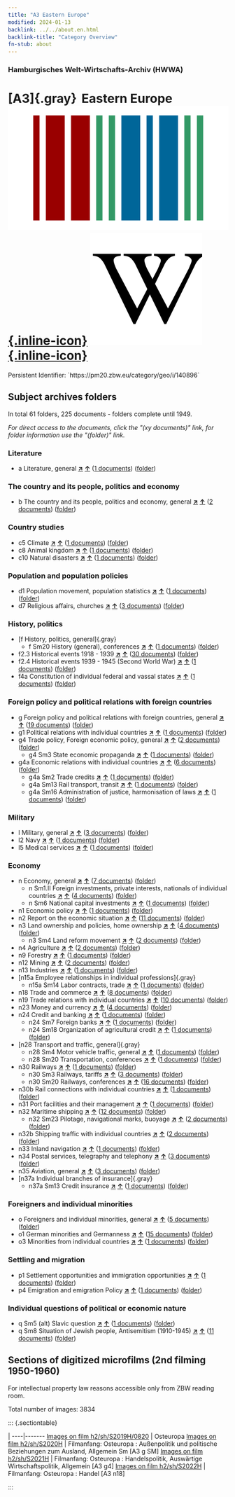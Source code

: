 ```yaml
---
title: "A3 Eastern Europe"
modified: 2024-01-13
backlink: ../../about.en.html
backlink-title: "Category Overview"
fn-stub: about
---
```


### Hamburgisches Welt-Wirtschafts-Archiv (HWWA)

# [A3]{.gray}&#8201; Eastern Europe &#160; [![Wikidata](/images/Wikidata-logo.svg "Wikidata"){.inline-icon}](http://www.wikidata.org/entity/Q27468) [![Wikipedia](/images/Wikipedia-W.svg "Wikipedia"){.inline-icon}](https://en.wikipedia.org/wiki/Eastern_Europe)

<div class="hint">Persistent Identifier: `https://pm20.zbw.eu/category/geo/i/140896`</div>







## Subject archives folders










In total 61 folders, 225 documents - folders complete until 1949.

_For direct access to the documents, click the "(xy documents)" link, for folder information use the "(folder)" link._



### Literature

- a Literature, general [**&nearr;**](../../../subject/i/142393/about.en.html "Literature, general (all over the world)") [**&uarr;**](../../../subject/about.en.html#a "Subject category system") (<a href="https://pm20.zbw.eu/iiifview/folder/sh/140896,142393" title="about: Eastern Europe : Literature, general" target="_blank">1 documents</a>) ([folder](../../../../folder/sh/1408xx/140896/1423xx/142393/about.en.html))

### The country and its people, politics and economy

- b The country and its people, politics and economy, general [**&nearr;**](../../../subject/i/144196/about.en.html "The country and its people, politics and economy, general (all over the world)") [**&uarr;**](../../../subject/about.en.html#b "Subject category system") (<a href="https://pm20.zbw.eu/iiifview/folder/sh/140896,144196" title="about: Eastern Europe : The country and its people, politics and economy, general" target="_blank">2 documents</a>) ([folder](../../../../folder/sh/1408xx/140896/1441xx/144196/about.en.html))

### Country studies

- c5 Climate [**&nearr;**](../../../subject/i/144209/about.en.html "Climate (all over the world)") [**&uarr;**](../../../subject/about.en.html#c5 "Subject category system") (<a href="https://pm20.zbw.eu/iiifview/folder/sh/140896,144209" title="about: Eastern Europe : Climate" target="_blank">1 documents</a>) ([folder](../../../../folder/sh/1408xx/140896/1442xx/144209/about.en.html))
- c8 Animal kingdom [**&nearr;**](../../../subject/i/144212/about.en.html "Animal kingdom (all over the world)") [**&uarr;**](../../../subject/about.en.html#c8 "Subject category system") (<a href="https://pm20.zbw.eu/iiifview/folder/sh/140896,144212" title="about: Eastern Europe : Animal kingdom" target="_blank">1 documents</a>) ([folder](../../../../folder/sh/1408xx/140896/1442xx/144212/about.en.html))
- c10 Natural disasters [**&nearr;**](../../../subject/i/144215/about.en.html "Natural disasters (all over the world)") [**&uarr;**](../../../subject/about.en.html#c10 "Subject category system") (<a href="https://pm20.zbw.eu/iiifview/folder/sh/140896,144215" title="about: Eastern Europe : Natural disasters" target="_blank">1 documents</a>) ([folder](../../../../folder/sh/1408xx/140896/1442xx/144215/about.en.html))

### Population and population policies

- d1 Population movement, population statistics [**&nearr;**](../../../subject/i/144222/about.en.html "Population movement, population statistics (all over the world)") [**&uarr;**](../../../subject/about.en.html#d1 "Subject category system") (<a href="https://pm20.zbw.eu/iiifview/folder/sh/140896,144222" title="about: Eastern Europe : Population movement, population statistics" target="_blank">1 documents</a>) ([folder](../../../../folder/sh/1408xx/140896/1442xx/144222/about.en.html))
- d7 Religious affairs, churches [**&nearr;**](../../../subject/i/144241/about.en.html "Religious affairs, churches (all over the world)") [**&uarr;**](../../../subject/about.en.html#d7 "Subject category system") (<a href="https://pm20.zbw.eu/iiifview/folder/sh/140896,144241" title="about: Eastern Europe : Religious affairs, churches" target="_blank">3 documents</a>) ([folder](../../../../folder/sh/1408xx/140896/1442xx/144241/about.en.html))

### History, politics

- [f History, politics, general]{.gray}
  - f Sm20 History (general), conferences [**&nearr;**](../../../subject/i/150592/about.en.html "History (general), conferences (all over the world)") [**&uarr;**](../../../subject/about.en.html#f_Sm20 "Subject category system") (<a href="https://pm20.zbw.eu/iiifview/folder/sh/140896,150592" title="about: Eastern Europe : History (general), conferences" target="_blank">1 documents</a>) ([folder](../../../../folder/sh/1408xx/140896/1505xx/150592/about.en.html))
- f2.3 Historical events 1918 - 1939 [**&nearr;**](../../../subject/i/181391/about.en.html "Historical events 1918 - 1939 (all over the world)") [**&uarr;**](../../../subject/about.en.html#f2.3 "Subject category system") (<a href="https://pm20.zbw.eu/iiifview/folder/sh/140896,181391" title="about: Eastern Europe : Historical events 1918 - 1939" target="_blank">30 documents</a>) ([folder](../../../../folder/sh/1408xx/140896/1813xx/181391/about.en.html))
- f2.4 Historical events 1939 - 1945 (Second World War) [**&nearr;**](../../../subject/i/181361/about.en.html "Historical events 1939 - 1945 (Second World War) (all over the world)") [**&uarr;**](../../../subject/about.en.html#f2.4 "Subject category system") (<a href="https://pm20.zbw.eu/iiifview/folder/sh/140896,181361" title="about: Eastern Europe : Historical events 1939 - 1945 (Second World War)" target="_blank">1 documents</a>) ([folder](../../../../folder/sh/1408xx/140896/1813xx/181361/about.en.html))
- f4a Constitution of individual federal and vassal states [**&nearr;**](../../../subject/i/144391/about.en.html "Constitution of individual federal and vassal states (all over the world)") [**&uarr;**](../../../subject/about.en.html#f4a "Subject category system") (<a href="https://pm20.zbw.eu/iiifview/folder/sh/140896,144391" title="about: Eastern Europe : Constitution of individual federal and vassal states" target="_blank">1 documents</a>) ([folder](../../../../folder/sh/1408xx/140896/1443xx/144391/about.en.html))

### Foreign policy and political relations with foreign countries

- g Foreign policy and political relations with foreign countries, general [**&nearr;**](../../../subject/i/144451/about.en.html "Foreign policy and political relations with foreign countries, general (all over the world)") [**&uarr;**](../../../subject/about.en.html#g "Subject category system") (<a href="https://pm20.zbw.eu/iiifview/folder/sh/140896,144451" title="about: Eastern Europe : Foreign policy and political relations with foreign countries, general" target="_blank">19 documents</a>) ([folder](../../../../folder/sh/1408xx/140896/1444xx/144451/about.en.html))
- g1 Political relations with individual countries [**&nearr;**](../../../subject/i/144452/about.en.html "Political relations with individual countries (all over the world)") [**&uarr;**](../../../subject/about.en.html#g1 "Subject category system") (<a href="https://pm20.zbw.eu/iiifview/folder/sh/140896,144452" title="about: Eastern Europe : Political relations with individual countries" target="_blank">1 documents</a>) ([folder](../../../../folder/sh/1408xx/140896/1444xx/144452/about.en.html))
- g4 Trade policy, Foreign economic policy, general [**&nearr;**](../../../subject/i/144470/about.en.html "Trade policy, Foreign economic policy, general (all over the world)") [**&uarr;**](../../../subject/about.en.html#g4 "Subject category system") (<a href="https://pm20.zbw.eu/iiifview/folder/sh/140896,144470" title="about: Eastern Europe : Trade policy, Foreign economic policy, general" target="_blank">2 documents</a>) ([folder](../../../../folder/sh/1408xx/140896/1444xx/144470/about.en.html))
  - g4 Sm3 State economic propaganda [**&nearr;**](../../../subject/i/163381/about.en.html "State economic propaganda (all over the world)") [**&uarr;**](../../../subject/about.en.html#g4_Sm3 "Subject category system") (<a href="https://pm20.zbw.eu/iiifview/folder/sh/140896,163381" title="about: Eastern Europe : State economic propaganda" target="_blank">1 documents</a>) ([folder](../../../../folder/sh/1408xx/140896/1633xx/163381/about.en.html))
- g4a Economic relations with individual countries [**&nearr;**](../../../subject/i/144531/about.en.html "Economic relations with individual countries (all over the world)") [**&uarr;**](../../../subject/about.en.html#g4a "Subject category system") (<a href="https://pm20.zbw.eu/iiifview/folder/sh/140896,144531" title="about: Eastern Europe : Economic relations with individual countries" target="_blank">6 documents</a>) ([folder](../../../../folder/sh/1408xx/140896/1445xx/144531/about.en.html))
  - g4a Sm2 Trade credits [**&nearr;**](../../../subject/i/144533/about.en.html "Trade credits (all over the world)") [**&uarr;**](../../../subject/about.en.html#g4a_Sm2 "Subject category system") (<a href="https://pm20.zbw.eu/iiifview/folder/sh/140896,144533" title="about: Eastern Europe : Trade credits" target="_blank">1 documents</a>) ([folder](../../../../folder/sh/1408xx/140896/1445xx/144533/about.en.html))
  - g4a Sm13 Rail transport, transit [**&nearr;**](../../../subject/i/144543/about.en.html "Rail transport, transit (all over the world)") [**&uarr;**](../../../subject/about.en.html#g4a_Sm13 "Subject category system") (<a href="https://pm20.zbw.eu/iiifview/folder/sh/140896,144543" title="about: Eastern Europe : Rail transport, transit" target="_blank">1 documents</a>) ([folder](../../../../folder/sh/1408xx/140896/1445xx/144543/about.en.html))
  - g4a Sm16 Administration of justice, harmonisation of laws [**&nearr;**](../../../subject/i/144546/about.en.html "Administration of justice, harmonisation of laws (all over the world)") [**&uarr;**](../../../subject/about.en.html#g4a_Sm16 "Subject category system") (<a href="https://pm20.zbw.eu/iiifview/folder/sh/140896,144546" title="about: Eastern Europe : Administration of justice, harmonisation of laws" target="_blank">1 documents</a>) ([folder](../../../../folder/sh/1408xx/140896/1445xx/144546/about.en.html))

### Military

- l Military, general [**&nearr;**](../../../subject/i/144762/about.en.html "Military, general (all over the world)") [**&uarr;**](../../../subject/about.en.html#l "Subject category system") (<a href="https://pm20.zbw.eu/iiifview/folder/sh/140896,144762" title="about: Eastern Europe : Military, general" target="_blank">3 documents</a>) ([folder](../../../../folder/sh/1408xx/140896/1447xx/144762/about.en.html))
- l2 Navy [**&nearr;**](../../../subject/i/144768/about.en.html "Navy (all over the world)") [**&uarr;**](../../../subject/about.en.html#l2 "Subject category system") (<a href="https://pm20.zbw.eu/iiifview/folder/sh/140896,144768" title="about: Eastern Europe : Navy" target="_blank">1 documents</a>) ([folder](../../../../folder/sh/1408xx/140896/1447xx/144768/about.en.html))
- l5 Medical services [**&nearr;**](../../../subject/i/144778/about.en.html "Medical services (all over the world)") [**&uarr;**](../../../subject/about.en.html#l5 "Subject category system") (<a href="https://pm20.zbw.eu/iiifview/folder/sh/140896,144778" title="about: Eastern Europe : Medical services" target="_blank">1 documents</a>) ([folder](../../../../folder/sh/1408xx/140896/1447xx/144778/about.en.html))

### Economy

- n Economy, general [**&nearr;**](../../../subject/i/144930/about.en.html "Economy, general (all over the world)") [**&uarr;**](../../../subject/about.en.html#n "Subject category system") (<a href="https://pm20.zbw.eu/iiifview/folder/sh/140896,144930" title="about: Eastern Europe : Economy, general" target="_blank">7 documents</a>) ([folder](../../../../folder/sh/1408xx/140896/1449xx/144930/about.en.html))
  - n Sm1.II Foreign investments, private interests, nationals of individual countries [**&nearr;**](../../../subject/i/145775/about.en.html "Foreign investments, private interests, nationals of individual countries (all over the world)") [**&uarr;**](../../../subject/about.en.html#n_Sm1.II "Subject category system") (<a href="https://pm20.zbw.eu/iiifview/folder/sh/140896,145775" title="about: Eastern Europe : Foreign investments, private interests, nationals of individual countries" target="_blank">4 documents</a>) ([folder](../../../../folder/sh/1408xx/140896/1457xx/145775/about.en.html))
  - n Sm6 National capital investments [**&nearr;**](../../../subject/i/163245/about.en.html "National capital investments (all over the world)") [**&uarr;**](../../../subject/about.en.html#n_Sm6 "Subject category system") (<a href="https://pm20.zbw.eu/iiifview/folder/sh/140896,163245" title="about: Eastern Europe : National capital investments" target="_blank">1 documents</a>) ([folder](../../../../folder/sh/1408xx/140896/1632xx/163245/about.en.html))
- n1 Economic policy [**&nearr;**](../../../subject/i/144931/about.en.html "Economic policy (all over the world)") [**&uarr;**](../../../subject/about.en.html#n1 "Subject category system") (<a href="https://pm20.zbw.eu/iiifview/folder/sh/140896,144931" title="about: Eastern Europe : Economic policy" target="_blank">1 documents</a>) ([folder](../../../../folder/sh/1408xx/140896/1449xx/144931/about.en.html))
- n2 Report on the economic situation [**&nearr;**](../../../subject/i/144972/about.en.html "Report on the economic situation (all over the world)") [**&uarr;**](../../../subject/about.en.html#n2 "Subject category system") (<a href="https://pm20.zbw.eu/iiifview/folder/sh/140896,144972" title="about: Eastern Europe : Report on the economic situation" target="_blank">11 documents</a>) ([folder](../../../../folder/sh/1408xx/140896/1449xx/144972/about.en.html))
- n3 Land ownership and policies, home ownership [**&nearr;**](../../../subject/i/145027/about.en.html "Land ownership and policies, home ownership (all over the world)") [**&uarr;**](../../../subject/about.en.html#n3 "Subject category system") (<a href="https://pm20.zbw.eu/iiifview/folder/sh/140896,145027" title="about: Eastern Europe : Land ownership and policies, home ownership" target="_blank">4 documents</a>) ([folder](../../../../folder/sh/1408xx/140896/1450xx/145027/about.en.html))
  - n3 Sm4 Land reform movement [**&nearr;**](../../../subject/i/145035/about.en.html "Land reform movement (all over the world)") [**&uarr;**](../../../subject/about.en.html#n3_Sm4 "Subject category system") (<a href="https://pm20.zbw.eu/iiifview/folder/sh/140896,145035" title="about: Eastern Europe : Land reform movement" target="_blank">2 documents</a>) ([folder](../../../../folder/sh/1408xx/140896/1450xx/145035/about.en.html))
- n4 Agriculture [**&nearr;**](../../../subject/i/145048/about.en.html "Agriculture (all over the world)") [**&uarr;**](../../../subject/about.en.html#n4 "Subject category system") (<a href="https://pm20.zbw.eu/iiifview/folder/sh/140896,145048" title="about: Eastern Europe : Agriculture" target="_blank">2 documents</a>) ([folder](../../../../folder/sh/1408xx/140896/1450xx/145048/about.en.html))
- n9 Forestry [**&nearr;**](../../../subject/i/145074/about.en.html "Forestry (all over the world)") [**&uarr;**](../../../subject/about.en.html#n9 "Subject category system") (<a href="https://pm20.zbw.eu/iiifview/folder/sh/140896,145074" title="about: Eastern Europe : Forestry" target="_blank">1 documents</a>) ([folder](../../../../folder/sh/1408xx/140896/1450xx/145074/about.en.html))
- n12 Mining [**&nearr;**](../../../subject/i/145083/about.en.html "Mining (all over the world)") [**&uarr;**](../../../subject/about.en.html#n12 "Subject category system") (<a href="https://pm20.zbw.eu/iiifview/folder/sh/140896,145083" title="about: Eastern Europe : Mining" target="_blank">2 documents</a>) ([folder](../../../../folder/sh/1408xx/140896/1450xx/145083/about.en.html))
- n13 Industries [**&nearr;**](../../../subject/i/145098/about.en.html "Industries (all over the world)") [**&uarr;**](../../../subject/about.en.html#n13 "Subject category system") (<a href="https://pm20.zbw.eu/iiifview/folder/sh/140896,145098" title="about: Eastern Europe : Industries" target="_blank">1 documents</a>) ([folder](../../../../folder/sh/1408xx/140896/1450xx/145098/about.en.html))
- [n15a Employee relationships in individual professions]{.gray}
  - n15a Sm14 Labor contracts, trade [**&nearr;**](../../../subject/i/145218/about.en.html "Labor contracts, trade (all over the world)") [**&uarr;**](../../../subject/about.en.html#n15a_Sm14 "Subject category system") (<a href="https://pm20.zbw.eu/iiifview/folder/sh/140896,145218" title="about: Eastern Europe : Labor contracts, trade" target="_blank">1 documents</a>) ([folder](../../../../folder/sh/1408xx/140896/1452xx/145218/about.en.html))
- n18 Trade and commerce [**&nearr;**](../../../subject/i/145262/about.en.html "Trade and commerce (all over the world)") [**&uarr;**](../../../subject/about.en.html#n18 "Subject category system") (<a href="https://pm20.zbw.eu/iiifview/folder/sh/140896,145262" title="about: Eastern Europe : Trade and commerce" target="_blank">8 documents</a>) ([folder](../../../../folder/sh/1408xx/140896/1452xx/145262/about.en.html))
- n19 Trade relations with individual countries [**&nearr;**](../../../subject/i/145289/about.en.html "Trade relations with individual countries (all over the world)") [**&uarr;**](../../../subject/about.en.html#n19 "Subject category system") (<a href="https://pm20.zbw.eu/iiifview/folder/sh/140896,145289" title="about: Eastern Europe : Trade relations with individual countries" target="_blank">10 documents</a>) ([folder](../../../../folder/sh/1408xx/140896/1452xx/145289/about.en.html))
- n23 Money and currency [**&nearr;**](../../../subject/i/145305/about.en.html "Money and currency (all over the world)") [**&uarr;**](../../../subject/about.en.html#n23 "Subject category system") (<a href="https://pm20.zbw.eu/iiifview/folder/sh/140896,145305" title="about: Eastern Europe : Money and currency" target="_blank">4 documents</a>) ([folder](../../../../folder/sh/1408xx/140896/1453xx/145305/about.en.html))
- n24 Credit and banking [**&nearr;**](../../../subject/i/145339/about.en.html "Credit and banking (all over the world)") [**&uarr;**](../../../subject/about.en.html#n24 "Subject category system") (<a href="https://pm20.zbw.eu/iiifview/folder/sh/140896,145339" title="about: Eastern Europe : Credit and banking" target="_blank">1 documents</a>) ([folder](../../../../folder/sh/1408xx/140896/1453xx/145339/about.en.html))
  - n24 Sm7 Foreign banks [**&nearr;**](../../../subject/i/145366/about.en.html "Foreign banks (all over the world)") [**&uarr;**](../../../subject/about.en.html#n24_Sm7 "Subject category system") (<a href="https://pm20.zbw.eu/iiifview/folder/sh/140896,145366" title="about: Eastern Europe : Foreign banks" target="_blank">1 documents</a>) ([folder](../../../../folder/sh/1408xx/140896/1453xx/145366/about.en.html))
  - n24 Sm18 Organization of agricultural credit [**&nearr;**](../../../subject/i/145381/about.en.html "Organization of agricultural credit (all over the world)") [**&uarr;**](../../../subject/about.en.html#n24_Sm18 "Subject category system") (<a href="https://pm20.zbw.eu/iiifview/folder/sh/140896,145381" title="about: Eastern Europe : Organization of agricultural credit" target="_blank">1 documents</a>) ([folder](../../../../folder/sh/1408xx/140896/1453xx/145381/about.en.html))
- [n28 Transport and traffic, general]{.gray}
  - n28 Sm4 Motor vehicle traffic, general [**&nearr;**](../../../subject/i/145515/about.en.html "Motor vehicle traffic, general (all over the world)") [**&uarr;**](../../../subject/about.en.html#n28_Sm4 "Subject category system") (<a href="https://pm20.zbw.eu/iiifview/folder/sh/140896,145515" title="about: Eastern Europe : Motor vehicle traffic, general" target="_blank">1 documents</a>) ([folder](../../../../folder/sh/1408xx/140896/1455xx/145515/about.en.html))
  - n28 Sm20 Transportation, conferences [**&nearr;**](../../../subject/i/150580/about.en.html "Transportation, conferences (all over the world)") [**&uarr;**](../../../subject/about.en.html#n28_Sm20 "Subject category system") (<a href="https://pm20.zbw.eu/iiifview/folder/sh/140896,150580" title="about: Eastern Europe : Transportation, conferences" target="_blank">1 documents</a>) ([folder](../../../../folder/sh/1408xx/140896/1505xx/150580/about.en.html))
- n30 Railways [**&nearr;**](../../../subject/i/145531/about.en.html "Railways (all over the world)") [**&uarr;**](../../../subject/about.en.html#n30 "Subject category system") (<a href="https://pm20.zbw.eu/iiifview/folder/sh/140896,145531" title="about: Eastern Europe : Railways" target="_blank">1 documents</a>) ([folder](../../../../folder/sh/1408xx/140896/1455xx/145531/about.en.html))
  - n30 Sm3 Railways, tariffs [**&nearr;**](../../../subject/i/145534/about.en.html "Railways, tariffs (all over the world)") [**&uarr;**](../../../subject/about.en.html#n30_Sm3 "Subject category system") (<a href="https://pm20.zbw.eu/iiifview/folder/sh/140896,145534" title="about: Eastern Europe : Railways, tariffs" target="_blank">3 documents</a>) ([folder](../../../../folder/sh/1408xx/140896/1455xx/145534/about.en.html))
  - n30 Sm20 Railways, conferences [**&nearr;**](../../../subject/i/152139/about.en.html "Railways, conferences (all over the world)") [**&uarr;**](../../../subject/about.en.html#n30_Sm20 "Subject category system") (<a href="https://pm20.zbw.eu/iiifview/folder/sh/140896,152139" title="about: Eastern Europe : Railways, conferences" target="_blank">16 documents</a>) ([folder](../../../../folder/sh/1408xx/140896/1521xx/152139/about.en.html))
- n30b Rail connections with individual countries [**&nearr;**](../../../subject/i/145562/about.en.html "Rail connections with individual countries (all over the world)") [**&uarr;**](../../../subject/about.en.html#n30b "Subject category system") (<a href="https://pm20.zbw.eu/iiifview/folder/sh/140896,145562" title="about: Eastern Europe : Rail connections with individual countries" target="_blank">1 documents</a>) ([folder](../../../../folder/sh/1408xx/140896/1455xx/145562/about.en.html))
- n31 Port facilities and their management [**&nearr;**](../../../subject/i/145563/about.en.html "Port facilities and their management (all over the world)") [**&uarr;**](../../../subject/about.en.html#n31 "Subject category system") (<a href="https://pm20.zbw.eu/iiifview/folder/sh/140896,145563" title="about: Eastern Europe : Port facilities and their management" target="_blank">1 documents</a>) ([folder](../../../../folder/sh/1408xx/140896/1455xx/145563/about.en.html))
- n32 Maritime shipping [**&nearr;**](../../../subject/i/145567/about.en.html "Maritime shipping (all over the world)") [**&uarr;**](../../../subject/about.en.html#n32 "Subject category system") (<a href="https://pm20.zbw.eu/iiifview/folder/sh/140896,145567" title="about: Eastern Europe : Maritime shipping" target="_blank">12 documents</a>) ([folder](../../../../folder/sh/1408xx/140896/1455xx/145567/about.en.html))
  - n32 Sm23 Pilotage, navigational marks, buoyage [**&nearr;**](../../../subject/i/145596/about.en.html "Pilotage, navigational marks, buoyage (all over the world)") [**&uarr;**](../../../subject/about.en.html#n32_Sm23 "Subject category system") (<a href="https://pm20.zbw.eu/iiifview/folder/sh/140896,145596" title="about: Eastern Europe : Pilotage, navigational marks, buoyage" target="_blank">2 documents</a>) ([folder](../../../../folder/sh/1408xx/140896/1455xx/145596/about.en.html))
- n32b Shipping traffic with individual countries [**&nearr;**](../../../subject/i/145645/about.en.html "Shipping traffic with individual countries (all over the world)") [**&uarr;**](../../../subject/about.en.html#n32b "Subject category system") (<a href="https://pm20.zbw.eu/iiifview/folder/sh/140896,145645" title="about: Eastern Europe : Shipping traffic with individual countries" target="_blank">2 documents</a>) ([folder](../../../../folder/sh/1408xx/140896/1456xx/145645/about.en.html))
- n33 Inland navigation [**&nearr;**](../../../subject/i/145646/about.en.html "Inland navigation (all over the world)") [**&uarr;**](../../../subject/about.en.html#n33 "Subject category system") (<a href="https://pm20.zbw.eu/iiifview/folder/sh/140896,145646" title="about: Eastern Europe : Inland navigation" target="_blank">1 documents</a>) ([folder](../../../../folder/sh/1408xx/140896/1456xx/145646/about.en.html))
- n34 Postal services, telegraphy and telephony [**&nearr;**](../../../subject/i/145662/about.en.html "Postal services, telegraphy and telephony (all over the world)") [**&uarr;**](../../../subject/about.en.html#n34 "Subject category system") (<a href="https://pm20.zbw.eu/iiifview/folder/sh/140896,145662" title="about: Eastern Europe : Postal services, telegraphy and telephony" target="_blank">3 documents</a>) ([folder](../../../../folder/sh/1408xx/140896/1456xx/145662/about.en.html))
- n35 Aviation, general [**&nearr;**](../../../subject/i/145681/about.en.html "Aviation, general (all over the world)") [**&uarr;**](../../../subject/about.en.html#n35 "Subject category system") (<a href="https://pm20.zbw.eu/iiifview/folder/sh/140896,145681" title="about: Eastern Europe : Aviation, general" target="_blank">3 documents</a>) ([folder](../../../../folder/sh/1408xx/140896/1456xx/145681/about.en.html))
- [n37a Individual branches of insurance]{.gray}
  - n37a Sm13 Credit insurance [**&nearr;**](../../../subject/i/145748/about.en.html "Credit insurance (all over the world)") [**&uarr;**](../../../subject/about.en.html#n37a_Sm13 "Subject category system") (<a href="https://pm20.zbw.eu/iiifview/folder/sh/140896,145748" title="about: Eastern Europe : Credit insurance" target="_blank">1 documents</a>) ([folder](../../../../folder/sh/1408xx/140896/1457xx/145748/about.en.html))

### Foreigners and individual minorities

- o Foreigners and individual minorities, general [**&nearr;**](../../../subject/i/145908/about.en.html "Foreigners and individual minorities, general (all over the world)") [**&uarr;**](../../../subject/about.en.html#o "Subject category system") (<a href="https://pm20.zbw.eu/iiifview/folder/sh/140896,145908" title="about: Eastern Europe : Foreigners and individual minorities, general" target="_blank">5 documents</a>) ([folder](../../../../folder/sh/1408xx/140896/1459xx/145908/about.en.html))
- o1 German minorities and Germanness [**&nearr;**](../../../subject/i/145909/about.en.html "German minorities and Germanness (all over the world)") [**&uarr;**](../../../subject/about.en.html#o1 "Subject category system") (<a href="https://pm20.zbw.eu/iiifview/folder/sh/140896,145909" title="about: Eastern Europe : German minorities and Germanness" target="_blank">15 documents</a>) ([folder](../../../../folder/sh/1408xx/140896/1459xx/145909/about.en.html))
- o3 Minorities from individual countries [**&nearr;**](../../../subject/i/182220/about.en.html "Minorities from individual countries (all over the world)") [**&uarr;**](../../../subject/about.en.html#o3 "Subject category system") (<a href="https://pm20.zbw.eu/iiifview/folder/sh/140896,182220" title="about: Eastern Europe : Minorities from individual countries" target="_blank">1 documents</a>) ([folder](../../../../folder/sh/1408xx/140896/1822xx/182220/about.en.html))

### Settling and migration

- p1 Settlement opportunities and immigration opportunities [**&nearr;**](../../../subject/i/145914/about.en.html "Settlement opportunities and immigration opportunities (all over the world)") [**&uarr;**](../../../subject/about.en.html#p1 "Subject category system") (<a href="https://pm20.zbw.eu/iiifview/folder/sh/140896,145914" title="about: Eastern Europe : Settlement opportunities and immigration opportunities" target="_blank">1 documents</a>) ([folder](../../../../folder/sh/1408xx/140896/1459xx/145914/about.en.html))
- p4 Emigration and emigration Policy [**&nearr;**](../../../subject/i/145925/about.en.html "Emigration and emigration Policy (all over the world)") [**&uarr;**](../../../subject/about.en.html#p4 "Subject category system") (<a href="https://pm20.zbw.eu/iiifview/folder/sh/140896,145925" title="about: Eastern Europe : Emigration and emigration Policy" target="_blank">1 documents</a>) ([folder](../../../../folder/sh/1408xx/140896/1459xx/145925/about.en.html))

### Individual questions of political or economic nature

- q Sm5 (alt) Slavic question [**&nearr;**](../../../subject/i/145949/about.en.html "Slavic question (all over the world)") [**&uarr;**](../../../subject/about.en.html#q_Sm5_(alt) "Subject category system") (<a href="https://pm20.zbw.eu/iiifview/folder/sh/140896,145949" title="about: Eastern Europe : Slavic question" target="_blank">1 documents</a>) ([folder](../../../../folder/sh/1408xx/140896/1459xx/145949/about.en.html))
- q Sm8 Situation of Jewish people, Antisemitism (1910-1945) [**&nearr;**](../../../subject/i/145952/about.en.html "Situation of Jewish people, Antisemitism (1910-1945) (all over the world)") [**&uarr;**](../../../subject/about.en.html#q_Sm8 "Subject category system") (<a href="https://pm20.zbw.eu/iiifview/folder/sh/140896,145952" title="about: Eastern Europe : Situation of Jewish people, Antisemitism (1910-1945)" target="_blank">11 documents</a>) ([folder](../../../../folder/sh/1408xx/140896/1459xx/145952/about.en.html))



<a id="filmsections" />

## Sections of digitized microfilms (2nd filming 1950-1960)

<p>For intellectual property law reasons accessible only from ZBW reading room.</p>



<p>Total number of images: 3834</p>




::: {.sectiontable}

 | 
----|-------
<a class="btn" href="https://pm20.zbw.eu/film/h2/sh/S2019H/0820" rel="nofollow">Images on film h2/sh/S2019H/0820</a> | Osteuropa
<a class="btn" href="https://pm20.zbw.eu/film/h2/sh/S2020H" rel="nofollow">Images on film h2/sh/S2020H</a> | Filmanfang: Osteuropa : Außenpolitik und politische Beziehungen zum Ausland, Allgemein Sm [A3 g SM]
<a class="btn" href="https://pm20.zbw.eu/film/h2/sh/S2021H" rel="nofollow">Images on film h2/sh/S2021H</a> | Filmanfang: Osteuropa : Handelspolitik, Auswärtige Wirtschaftspolitik, Allgemein [A3 g4]
<a class="btn" href="https://pm20.zbw.eu/film/h2/sh/S2022H" rel="nofollow">Images on film h2/sh/S2022H</a> | Filmanfang: Osteuropa : Handel [A3 n18]


:::













